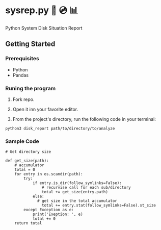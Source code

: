 # sysrep.py 📁 💿 📊

Python System Disk Situation Report 

## Getting Started

### Prerequisites

- Python
- Pandas

### Runing the program

1. Fork repo.

2. Open it inn your favorite editor.

3. From the project's directory, run the following code in your terminal:

```
python3 disk_report path/to/directory/to/analyze
```

### Sample Code

```
# Get directory size

def get_size(path):
    # accumulator
    total = 0
    for entry in os.scandir(path):
        try:
            if entry.is_dir(follow_symlinks=False):
                # recurvise call for each sub/directory
                total += get_size(entry.path)
            else:
              # get size in the total accumulator
                total += entry.stat(follow_symlinks=False).st_size
        except Exception as e:
            print('Exeption: ', e)
            total += 0
    return total
```
